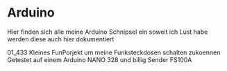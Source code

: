 # Arduino

Hier finden sich alle meine Arduino Schnipsel ein
soweit ich Lust habe werden diese auch hier dokumentiert

01_433
      Kleines FunPorjekt um meine Funksteckdosen schalten zukoennen
      Getestet auf einem Arduino NANO 328 und billig Sender FS100A


